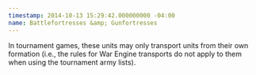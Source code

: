 ```yaml
---
timestamp: 2014-10-13 15:29:42.000000000 -04:00
name: Battlefortresses &amp; Gunfortresses
---
```

<p>In tournament games, these units may only transport units from their own formation (i.e., the rules for War Engine transports do not apply to them when using the tournament army lists).</p>